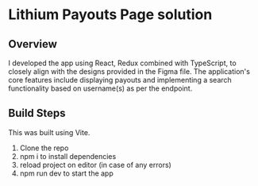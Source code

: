 # Lithium Payouts Page solution

## Overview
I developed the app using  React, Redux combined with TypeScript, to closely align with the designs provided in the Figma file. The application's core features include displaying payouts and implementing a search functionality based on username(s) as per the endpoint.

## Build Steps
This was built using Vite.

1. Clone the repo
2. npm i to install dependencies
3. reload project on editor (in case of any errors)
3. npm run dev to start the app

